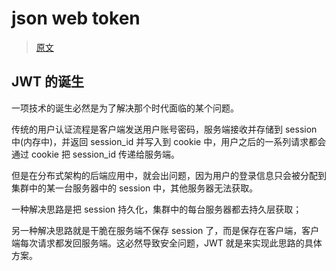 # json web token

> [原文](http://www.ruanyifeng.com/blog/2018/07/json_web_token-tutorial.html)

## JWT 的诞生

一项技术的诞生必然是为了解决那个时代面临的某个问题。

传统的用户认证流程是客户端发送用户账号密码，服务端接收并存储到 session 中(内存中)，并返回 session_id 并写入到 cookie 中，用户之后的一系列请求都会通过 cookie 把 session_id 传递给服务端。

但是在分布式架构的后端应用中，就会出问题，因为用户的登录信息只会被分配到集群中的某一台服务器中的 session 中，其他服务器无法获取。

一种解决思路是把 session 持久化，集群中的每台服务器都去持久层获取；

另一种解决思路就是干脆在服务端不保存 session 了，而是保存在客户端，客户端每次请求都发回服务端。这必然导致安全问题，JWT 就是来实现此思路的具体方案。
